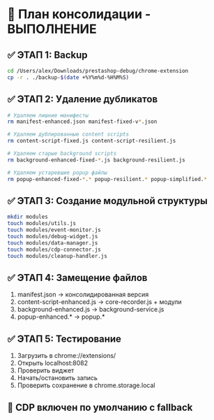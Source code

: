 # 🎯 План консолидации - ВЫПОЛНЕНИЕ

## ✅ ЭТАП 1: Backup
```bash
cd /Users/alex/Downloads/prestashop-debug/chrome-extension
cp -r . ./backup-$(date +%Y%m%d-%H%M%S)
```

## ✅ ЭТАП 2: Удаление дубликатов
```bash
# Удаляем лишние манифесты
rm manifest-enhanced.json manifest-fixed-v*.json

# Удаляем дублированные content scripts  
rm content-script-fixed.js content-script-resilient.js

# Удаляем старые background scripts
rm background-enhanced-fixed-*.js background-resilient.js

# Удаляем устаревшие popup файлы
rm popup-enhanced-fixed-*.* popup-resilient.* popup-simplified.*
```

## ✅ ЭТАП 3: Создание модульной структуры
```bash
mkdir modules
touch modules/utils.js
touch modules/event-monitor.js  
touch modules/debug-widget.js
touch modules/data-manager.js
touch modules/cdp-connector.js
touch modules/cleanup-handler.js
```

## ✅ ЭТАП 4: Замещение файлов
1. manifest.json → консолидированная версия
2. content-script-enhanced.js → core-recorder.js + модули  
3. background-enhanced.js → background-service.js
4. popup-enhanced.* → popup.*

## ✅ ЭТАП 5: Тестирование
1. Загрузить в chrome://extensions/
2. Открыть localhost:8082
3. Проверить виджет
4. Начать/остановить запись
5. Проверить сохранение в chrome.storage.local

## 🔧 CDP включен по умолчанию с fallback
